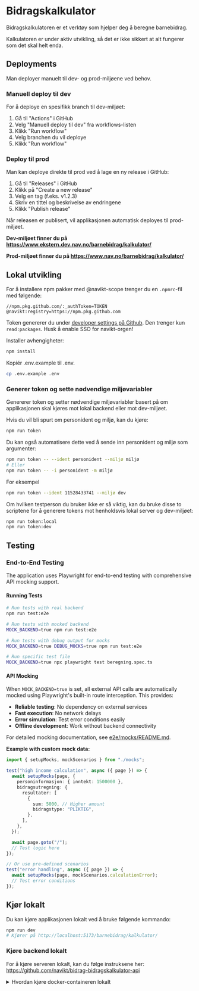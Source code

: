 # Bidragskalkulator

Bidragskalkulatoren er et verktøy som hjelper deg å beregne barnebidrag.

Kalkulatoren er under aktiv utvikling, så det er ikke sikkert at alt fungerer som det skal helt enda.

## Deployments

Man deployer manuelt til dev- og prod-miljøene ved behov.

### Manuell deploy til dev

For å deploye en spesifikk branch til dev-miljøet:

1. Gå til "Actions" i GitHub
2. Velg "Manuell deploy til dev" fra workflows-listen
3. Klikk "Run workflow"
4. Velg branchen du vil deploye
5. Klikk "Run workflow"

### Deploy til prod

Man kan deploye direkte til prod ved å lage en ny release i GitHub:

1. Gå til "Releases" i GitHub
2. Klikk på "Create a new release"
3. Velg en tag (f.eks. v1.2.3)
4. Skriv en tittel og beskrivelse av endringene
5. Klikk "Publish release"

Når releasen er publisert, vil applikasjonen automatisk deployes til prod-miljøet.

**Dev-miljøet finner du på https://www.ekstern.dev.nav.no/barnebidrag/kalkulator/**

**Prod-miljøet finner du på https://www.nav.no/barnebidrag/kalkulator/**

## Lokal utvikling

For å installere npm pakker med @navikt-scope trenger du en `.npmrc`-fil med følgende:

```
//npm.pkg.github.com/:_authToken=TOKEN
@navikt:registry=https://npm.pkg.github.com
```

Token genererer du under [developer settings på Github](https://github.com/settings/tokens). Den trenger kun `read:packages`. Husk å enable SSO for navikt-orgen!

Installer avhengigheter:

```bash
npm install
```

Kopiér .env.example til .env.

```bash
cp .env.example .env
```

### Generer token og sette nødvendige miljøvariabler

Genererer token og setter nødvendige miljøvariabler basert på om applikasjonen skal kjøres mot lokal backend eller mot dev-miljøet.

Hvis du vil bli spurt om personident og miljø, kan du kjøre:

```bash
npm run token
```

Du kan også automatisere dette ved å sende inn personident og miljø som argumenter:

```bash
npm run token -- --ident personident --miljø miljø
# Eller
npm run token -- -i personident -m miljø
```

For eksempel

```bash
npm run token --ident 11528433741 --miljø dev
```

Om hvilken testperson du bruker ikke er så viktig, kan du bruke disse to scriptene for å generere tokens mot henholdsvis lokal server og dev-miljøet:

```bash
npm run token:local
npm run token:dev
```

## Testing

### End-to-End Testing

The application uses Playwright for end-to-end testing with comprehensive API mocking support.

#### Running Tests

```bash
# Run tests with real backend
npm run test:e2e

# Run tests with mocked backend
MOCK_BACKEND=true npm run test:e2e

# Run tests with debug output for mocks
MOCK_BACKEND=true DEBUG_MOCKS=true npm run test:e2e

# Run specific test file
MOCK_BACKEND=true npx playwright test beregning.spec.ts
```

#### API Mocking

When `MOCK_BACKEND=true` is set, all external API calls are automatically mocked using Playwright's built-in route interception. This provides:

- **Reliable testing**: No dependency on external services
- **Fast execution**: No network delays
- **Error simulation**: Test error conditions easily
- **Offline development**: Work without backend connectivity

For detailed mocking documentation, see [e2e/mocks/README.md](e2e/mocks/README.md).

**Example with custom mock data:**

```typescript
import { setupMocks, mockScenarios } from "./mocks";

test("high income calculation", async ({ page }) => {
  await setupMocks(page, {
    personinformasjon: { inntekt: 1500000 },
    bidragsutregning: {
      resultater: [
        {
          sum: 5000, // Higher amount
          bidragstype: "PLIKTIG",
        },
      ],
    },
  });

  await page.goto("/");
  // Test logic here
});

// Or use pre-defined scenarios
test("error handling", async ({ page }) => {
  await setupMocks(page, mockScenarios.calculationError);
  // Test error conditions
});
```

## Kjør lokalt

Du kan kjøre applikasjonen lokalt ved å bruke følgende kommando:

```bash
npm run dev
# Kjører på http://localhost:5173/barnebidrag/kalkulator/
```

### Kjøre backend lokalt

For å kjøre serveren lokalt, kan du følge instruksene her: https://github.com/navikt/bidrag-bidragskalkulator-api

<details>
<summary>Hvordan kjøre docker-containeren lokalt</summary>

Bygg et docker-image (husk å ha NODE_AUTH_TOKEN satt som miljøvariabel):

```bash
docker build --secret id=NODE_AUTH_TOKEN . -t bidragskalkulator
```

Kjør docker-containeren:

```bash
docker run -p 3000:3000 bidragskalkulator
```

</details>
